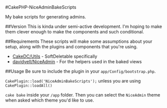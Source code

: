 #CakePHP-NiceAdminBakeScripts

My bake scripts for generating admins.

##Version
This is kinda under semi-active development. I'm hoping to make them clever enough to make the components and such conditional.

##Requirements
These scripts will make some assumptions about your setup, along with the plugins and components that you're using.  

* [CakeDC/Utils](https://github.com/cakedc/utils) - SoftDeletable specifically  
* [davidyell/NiceAdmin](https://github.com/davidyell/CakePHP-NiceAdmin) - For the helpers used in the baked views  

##Usage
Be sure to include the plugin in your `app/Config/bootstrap.php`.  

`CakePlugin::load('NiceAdminBakeScripts');` unless you are using `CakePlugin::loadAll()`   

`cake bake` inside your `/app` folder. Then you can select the `NiceAdmin` theme when asked which theme you'd like to use.